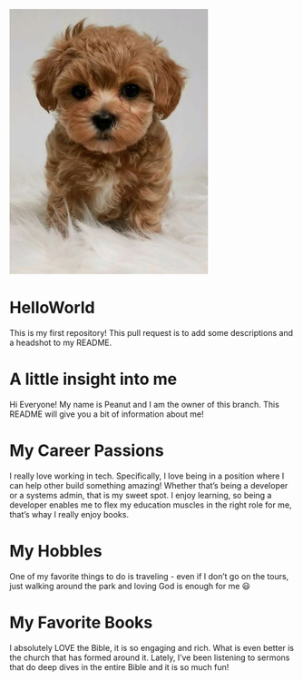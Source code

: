 ![headshot](https://github.com/ldfoskey1023/helloworld/blob/main/s2-brown-maltese-shih-tzu.jpg)

# HelloWorld
This is my first repository! This pull request is to add some descriptions and a headshot to my README.

# A little insight into me
Hi Everyone! My name is Peanut and I am the owner of this branch. This README will give you a bit of information about me!

# My Career Passions
I really love working in tech. Specifically, I love being in a position where I can help other build something amazing! Whether that’s being a developer or a systems admin, that is my sweet spot. I enjoy learning, so being a developer enables me to flex my education muscles in the right role for me, that’s whay I really enjoy books.

# My Hobbles
One of my favorite things to do is traveling - even if I don’t go on the tours, just walking around the park and loving God is enough for me 😃

# My Favorite Books
I absolutely LOVE the Bible, it is so engaging and rich. What is even better is the church that has formed around it. Lately, I’ve been listening to sermons that do deep dives in the entire Bible and it is so much fun!

